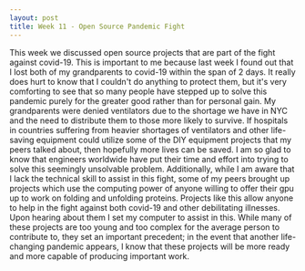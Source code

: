 ```yaml
---
layout: post
title: Week 11 - Open Source Pandemic Fight
---
```


   This week we discussed open source projects that are part of the fight against covid-19. This is important to me because last week I found out that I  lost both of my grandparents to covid-19 within the span of 2 days. It really does hurt to know that I couldn't do anything to protect them, but it's very comforting to see that so many people have stepped up to solve this pandemic purely for the greater good rather than for personal gain. My grandparents were denied ventilators due to the shortage we have in NYC and the need to distribute them to those more likely to survive. If hospitals in countries suffering from heavier shortages of ventilators and other life-saving equipment could utilize some of the DIY equipment projects that my peers talked about, then hopefully more lives can be saved. I am so glad to know that engineers worldwide have put their time and effort into trying to solve this seemingly unsolvable problem. Additionally, while I am aware that I lack the technical skill to assist in this fight, some of my peers brought up projects which use the computing power of anyone willing to offer their gpu up to work on folding and unfolding proteins. Projects like this allow anyone to help in the fight against both covid-19 and other debilitating illnesses. Upon hearing about them I set my computer to assist in this. While many of these projects are too young and too complex for the average person to contribute to, they set an important precedent; in the event that another life-changing pandemic appears, I know that these projects will be more ready and more capable of producing important work.
